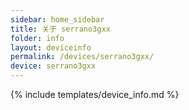 ```yaml
---
sidebar: home_sidebar
title: 关于 serrano3gxx
folder: info
layout: deviceinfo
permalink: /devices/serrano3gxx/
device: serrano3gxx
---
```

{% include templates/device_info.md %}
